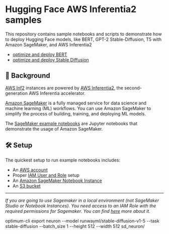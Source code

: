 # Hugging Face AWS Inferentia2 samples

This repository contains sample notebooks and scripts to demonstrate how to deploy Hugging Face models, like BERT, GPT-2 Stable-Diffusion, T5 with Amazon SageMaker, and AWS Inferentia2

- [optimize and deploy BERT](./bert-transformers/sagemaker-notebook.ipynb)
- [optimize and deploy Stable Diffusion](./stable-diffusion/sagemaker-notebook.ipynb)


## 📕 Background

[AWS Inf2](https://aws.amazon.com/ec2/instance-types/inf2/?nc1=h_ls) instances are powered by [AWS Inferentia2](https://aws.amazon.com/machine-learning/inferentia/), the second-generation AWS Inferentia accelerator. 

[Amazon SageMaker](https://aws.amazon.com/sagemaker/) is a fully managed service for data science and machine learning (ML) workflows.
You can use Amazon SageMaker to simplify the process of building, training, and deploying ML models.

The [SageMaker example notebooks](https://sagemaker-examples.readthedocs.io/en/latest/) are Jupyter notebooks that demonstrate the usage of Amazon SageMaker.

## 🛠 Setup

The quickest setup to run example notebooks includes:
- An [AWS account](http://docs.aws.amazon.com/sagemaker/latest/dg/gs-account.html)
- Proper [IAM User and Role](http://docs.aws.amazon.com/sagemaker/latest/dg/authentication-and-access-control.html) setup
- An [Amazon SageMaker Notebook Instance](http://docs.aws.amazon.com/sagemaker/latest/dg/gs-setup-working-env.html)
- An [S3 bucket](http://docs.aws.amazon.com/sagemaker/latest/dg/gs-config-permissions.html)


---

*If you are going to use Sagemaker in a local environment (not SageMaker Studio or Notebook Instances). You need access to an IAM Role with the required permissions for Sagemaker. You can find [here](https://docs.aws.amazon.com/sagemaker/latest/dg/sagemaker-roles.html) more about it.*


optimum-cli export neuron --model runwayml/stable-diffusion-v1-5 --task stable-diffusion --batch_size 1 --height 512 --width 512 sd_neuron/